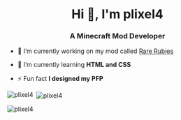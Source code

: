 <h1 align="center">Hi 👋, I'm plixel4</h1>
<h3 align="center">A Minecraft Mod Developer</h3>

- 🔭 I’m currently working on my mod called [Rare Rubies](https://github.com/plixel4/rare_rubies-1.18.2)

- 🌱 I’m currently learning **HTML and CSS**

- ⚡ Fun fact **I designed my PFP**

<p><img align="left" src="https://github-readme-stats.vercel.app/api/top-langs?username=plixel4&show_icons=true&locale=en&layout=compact" alt="plixel4" /></p>

<p>&nbsp;<img align="center" src="https://github-readme-stats.vercel.app/api?username=plixel4&show_icons=true&locale=en" alt="plixel4" /></p>

<p><img align="center" src="https://github-readme-streak-stats.herokuapp.com/?user=plixel4&" alt="plixel4" /></p>
